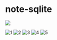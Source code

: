 # note-sqlite

<p>
   <img src="https://www.dicoding.com/blog/wp-content/uploads/2019/04/androidlogo.png">
</p>

![1](https://user-images.githubusercontent.com/69441310/127723838-86408af3-aab7-445f-afe0-cfe066f4df6f.jpeg)
![2](https://user-images.githubusercontent.com/69441310/127723837-ca3077b8-4e9e-41d5-b85d-0990eb6b92a4.jpeg)
![3](https://user-images.githubusercontent.com/69441310/127723836-7bb7adc5-d4cb-4a0a-9bb1-644efe83cbe4.jpeg)
![4](https://user-images.githubusercontent.com/69441310/127723835-3baf10de-ee24-44a1-a793-007664bd77a4.jpeg)
![5](https://user-images.githubusercontent.com/69441310/127723833-31d79ea2-ab16-44fd-bb77-b1126346a04b.jpeg)
